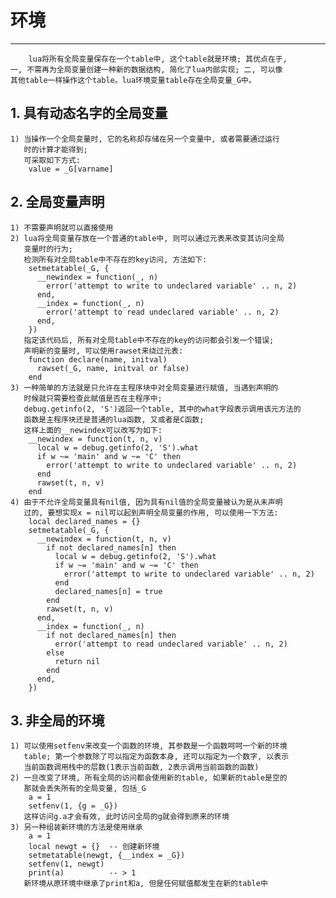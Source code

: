 # **环境** #
***

        lua将所有全局变量保存在一个table中, 这个table就是环境; 其优点在于, 
    一, 不需再为全局变量创建一种新的数据结构, 简化了lua内部实现; 二, 可以像
    其他table一样操作这个table。lua环境变量table存在全局变量_G中。

## **1. 具有动态名字的全局变量** ##
    1) 当操作一个全局变量时, 它的名称却存储在另一个变量中, 或者需要通过运行
       时的计算才能得到;
       可采取如下方式:
        value = _G[varname]


## **2. 全局变量声明** ##
    1) 不需要声明就可以直接使用
    2) lua将全局变量存放在一个普通的table中, 则可以通过元表来改变其访问全局
       变量时的行为;
       检测所有对全局table中不存在的key访问, 方法如下:
        setmetatable(_G, {
          __newindex = function(_, n)
            error('attempt to write to undeclared variable' .. n, 2)
          end, 
          __index = function(_, n)
            error('attempt to read undeclared variable' .. n, 2)
          end, 
        })
       指定该代码后, 所有对全局table中不存在的key的访问都会引发一个错误;
       声明新的变量时, 可以使用rawset来绕过元表:
        function declare(name, initval)
          rawset(_G, name, initval or false)
        end
    3) 一种简单的方法就是只允许在主程序块中对全局变量进行赋值, 当遇到声明的
       时候就只需要检查此赋值是否在主程序中; 
       debug.getinfo(2, 'S')返回一个table, 其中的what字段表示调用该元方法的
       函数是主程序块还是普通的lua函数, 又或者是C函数;
       这样上面的__newindex可以改写为如下:
        __newindex = function(t, n, v)
          local w = debug.getinfo(2, 'S').what
          if w ~= 'main' and w ~= 'C' then
            error('attempt to write to undeclared variable' .. n, 2)
          end
          rawset(t, n, v)
        end
    4) 由于不允许全局变量具有nil值, 因为具有nil值的全局变量被认为是从未声明
       过的, 要想实现x = nil可以起到声明全局变量的作用, 可以使用一下方法:
        local declared_names = {}
        setmetatable(_G, {
          __newindex = function(t, n, v)
            if not declared_names[n] then 
              local w = debug.getinfo(2, 'S').what
              if w ~= 'main' and w ~= 'C' then
                error('attempt to write to undeclared variable' .. n, 2)
              end
              declared_names[n] = true
            end 
            rawset(t, n, v)
          end, 
          __index = function(_, n)
            if not declared_names[n] then 
              error('attempt to read undeclared variable' .. n, 2)
            else 
              return nil
            end
          end, 
        })



## **3. 非全局的环境** ##
    1) 可以使用setfenv来改变一个函数的环境, 其参数是一个函数呵呵一个新的环境
       table; 第一个参数除了可以指定为函数本身, 还可以指定为一个数字, 以表示
       当前函数调用栈中的层数(1表示当前函数, 2表示调用当前函数的函数)
    2) 一旦改变了环境, 所有全局的访问都会使用新的table, 如果新的table是空的
       那就会丢失所有的全局变量, 包括_G
        a = 1
        setfenv(1, {g = _G})
       这样访问g.a才会有效, 此时访问全局的g就会得到原来的环境
    3) 另一种组装新环境的方法是使用继承
        a = 1
        local newgt = {}  -- 创建新环境
        setmetatable(newgt, {__index = _G})
        setfenv(1, newgt)
        print(a)          -- > 1
       新环境从原环境中继承了print和a, 但是任何赋值都发生在新的table中
